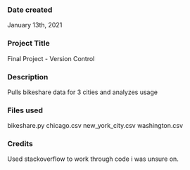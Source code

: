 ### Date created
January 13th, 2021

### Project Title
Final Project - Version Control

### Description
Pulls bikeshare data for 3 cities and analyzes usage

### Files used
bikeshare.py
chicago.csv
new_york_city.csv
washington.csv

### Credits
Used stackoverflow to work through code i was unsure on.
